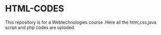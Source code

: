 # HTML-CODES
This repository is for a Webtechnologies  course .Here all the html,css,java script and php codes are uploded.
